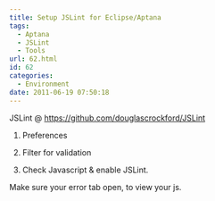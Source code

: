 ```yaml
---
title: Setup JSLint for Eclipse/Aptana
tags:
  - Aptana
  - JSLint
  - Tools
url: 62.html
id: 62
categories:
  - Environment
date: 2011-06-19 07:50:18
---
```


JSLint @ https://github.com/douglascrockford/JSLint

1.  Preferences
    
2.  Filter for validation
    
3.  Check Javascript & enable JSLint.
    

Make sure your error tab open, to view your js.